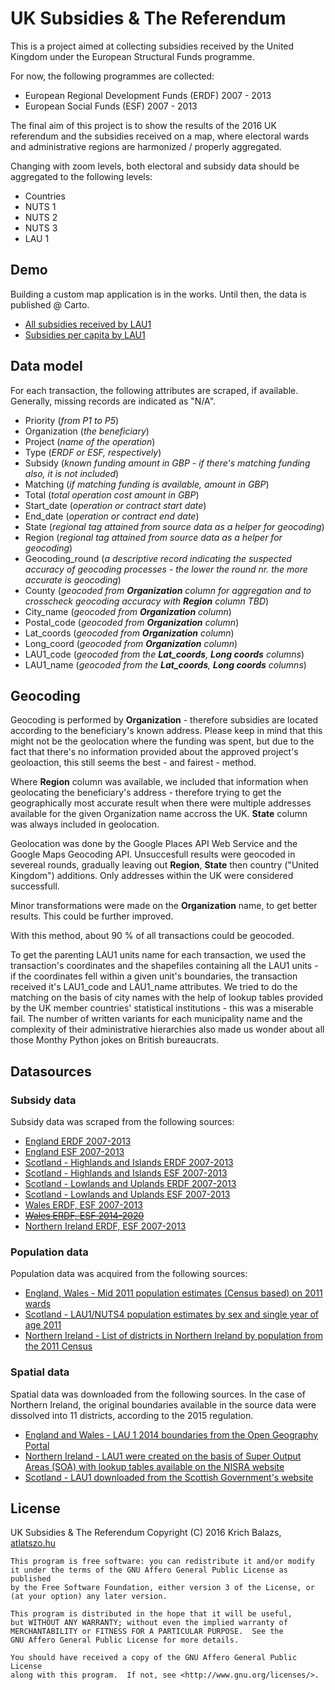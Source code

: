 # UK Subsidies & The Referendum

This is a project aimed at collecting subsidies received by the United Kingdom under the European Structural Funds programme.

For now, the following programmes are collected:

* European Regional Development Funds (ERDF) 2007 - 2013
* European Social Funds (ESF) 2007 - 2013

The final aim of this project is to show the results of the 2016 UK referendum and the subsidies received on a map, where electoral wards and administrative regions are harmonized / properly aggregated.

Changing with zoom levels, both electoral and subsidy data should be aggregated to the following levels:

* Countries
* NUTS 1
* NUTS 2
* NUTS 3
* LAU 1

## Demo

Building a custom map application is in the works. Until then, the data is published @ Carto.

* [All subsidies received by LAU1](https://balkey.carto.com/viz/ddd30c32-528a-11e6-9801-0ee66e2c9693/embed_map)
* [Subsidies per capita by LAU1](https://balkey.carto.com/viz/0be19286-5346-11e6-9a2a-0e05a8b3e3d7/embed_map)

## Data model

For each transaction, the following attributes are scraped, if available. Generally, missing records are indicated as "N/A".

* Priority (*from P1 to P5*)
* Organization (*the beneficiary*)
* Project (*name of the operation*)
* Type (*ERDF or ESF, respectively*)
* Subsidy (*known funding amount in GBP - if there's matching funding also, it is not included*)
* Matching (*if matching funding is available, amount in GBP*)
* Total (*total operation cost amount in GBP*)
* Start_date (*operation or contract start date*)
* End_date (*operation or contract end date*)
* State (*regional tag attained from source data as a helper for geocoding*)
* Region (*regional tag attained from source data as a helper for geocoding*)
* Geocoding_round (*a descriptive record indicating the suspected accuracy of geocoding processes - the lower the round nr. the more accurate is geocoding*)
* County (*geocoded from __Organization__ column for aggregation and to crosscheck geocoding accuracy with __Region__ column TBD*)
* City_name (*geocoded from __Organization__ column*)
* Postal_code (*geocoded from __Organization__ column*)
* Lat_coords (*geocoded from __Organization__ column*)
* Long_coord (*geocoded from __Organization__ column*)
* LAU1_code (*geocoded from the __Lat_coords__, __Long coords__ columns*)
* LAU1_name (*geocoded from the __Lat_coords__, __Long coords__ columns*)

## Geocoding

Geocoding is performed by **Organization** - therefore subsidies are located according to the beneficiary's known address. Please keep in mind that this might not be the geolocation where the funding was spent, but due to the fact that there's no information provided about the approved project's geoloaction, this still seems the best - and fairest - method.

Where **Region** column was available, we included that information when geolocating the beneficiary's address - therefore trying to get the geographically most accurate result when there were multiple addresses available for the given Organization name accross the UK. **State** column was always included in geolocation.

Geolocation was done by the Google Places API Web Service and the Google Maps Geocoding API. Unsuccesfull results were geocoded in severeal rounds, gradually leaving out **Region**, **State** then country ("United Kingdom") additions. Only addresses within the UK were considered successfull.

Minor transformations were made on the **Organization** name, to get better results. This could be further improved.

With this method, about 90 % of all transactions could be geocoded.

To get the parenting LAU1 units name for each transaction, we used the transaction's coordinates and the shapefiles containing all the LAU1 units - if the coordinates fell within a given unit's boundaries, the transaction received it's LAU1_code and LAU1_name attributes. We tried to do the matching on the basis of city names with the help of lookup tables provided by the UK member countries' statistical institutions - this was a miserable fail. The number of written variants for each municipality name and the complexity of their administrative hierarchies also made us wonder about all those Monthy Python jokes on British bureaucrats.

## Datasources

### Subsidy data

Subsidy data was scraped from the following sources:

* <a href="https://www.gov.uk/guidance/erdf-programmes-progress-and-achievements" target="_blank">England ERDF 2007-2013</a>
* <a href="https://www.gov.uk/government/collections/esf-funding-allocations-2007-to-2013" target="_blank">England ESF 2007-2013</a>
* <a href="http://www.gov.scot/Topics/Business-Industry/support/17404/StructuralFunds2007-201/17404/HIERDFJuly2013" target="_blank">Scotland - Highlands and Islands ERDF 2007-2013</a>
* <a href="http://www.gov.scot/Topics/Business-Industry/support/17404/StructuralFunds2007-201/17404/HIESFJuly2013" target="_blank">Scotland - Highlands and Islands ESF 2007-2013</a>
* <a href="http://www.gov.scot/Topics/Business-Industry/support/17404/StructuralFunds2007-201/17405/LUPSERDFPojectsJul2013" target="_blank">Scotland - Lowlands and Uplands ERDF 2007-2013</a>
* <a href="http://www.gov.scot/Topics/Business-Industry/support/17404/StructuralFunds2007-201/17405/LUPSESFProjectsJul13" target="_blank">Scotland - Lowlands and Uplands ESF 2007-2013</a>
* <a href="http://gov.wales/funding/eu-funds/previous/searchprojects/?lang=en" target="_blank">Wales ERDF, ESF 2007-2013</a>
* <a href="http://gov.wales/funding/eu-funds/2014-2020/looking/approved-projects/?lang=en" target="_blank">~~Wales ERDF, ESF 2014-2020~~</a>
* <a href="http://successes.eugrants.org/default.aspx" target="_blank">Northern Ireland ERDF, ESF 2007-2013</a>

### Population data

Population data was acquired from the following sources:

* <a href="https://www.ons.gov.uk/peoplepopulationandcommunity/populationandmigration/populationestimates/datasets/wardlevelmidyearpopulationestimatesexperimental" target="_blank">England, Wales - Mid 2011 population estimates (Census based) on 2011 wards</a>
* <a href="http://www.nrscotland.gov.uk/statistics-and-data/statistics/statistics-by-theme/population/population-estimates/special-area-population-estimates/nuts-population-estimates" target="_blank">Scotland - LAU1/NUTS4 population estimates by sex and single year of age 2011</a>
* <a href="https://en.wikipedia.org/wiki/List_of_districts_in_Northern_Ireland_by_population" target="_blank">Northern Ireland - List of districts in Northern Ireland by population from the 2011 Census</a>

### Spatial data

Spatial data was downloaded from the following sources. In the case of Northern Ireland, the original boundaries available in the source data were dissolved into 11 districts, according to the 2015 regulation.

* <a href="https://geoportal.statistics.gov.uk/Docs/Boundaries/LAU_level_1_(E+W)_2014_Boundaries_(Full_Extent).zip" target="_blank">England and Wales - LAU 1 2014 boundaries from the Open Geography Portal</a>
* <a href="http://www.nisra.gov.uk/geography/SOA.htm" target="_blank">Northern Ireland - LAU1 were created on the basis of Super Output Areas (SOA) with lookup tables available on the NISRA website</a>
* <a href="http://sedsh127.sedsh.gov.uk/arcgis/rest/services/ScotGov/StatisticalUnits/MapServer/exts/InspireFeatureDownload/service?Service=WFS&count=10000&REQUEST=GetFeature&VErsion=2.0.0&TYPENAMES=SU:SG_LAULevel1_2011" target="_blank">Scotland - LAU1 downloaded from the Scottish Government's website</a>

## License

UK Subsidies & The Referendum
Copyright (C) 2016 Krich Balazs, [atlatszo.hu](https://atlatszo.hu)

    This program is free software: you can redistribute it and/or modify
    it under the terms of the GNU Affero General Public License as published
    by the Free Software Foundation, either version 3 of the License, or
    (at your option) any later version.

    This program is distributed in the hope that it will be useful,
    but WITHOUT ANY WARRANTY; without even the implied warranty of
    MERCHANTABILITY or FITNESS FOR A PARTICULAR PURPOSE.  See the
    GNU Affero General Public License for more details.

    You should have received a copy of the GNU Affero General Public License
    along with this program.  If not, see <http://www.gnu.org/licenses/>.

